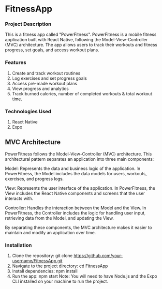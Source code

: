 # FitnessApp

### Project Description

This is a fitness app called "PowerFitness". PowerFitness is a mobile fitness application built with React Native, following the Model-View-Controller (MVC) architecture. The app allows users to track their workouts and fitness progress, set goals, and access workout plans.

### Features

1. Create and track workout routines
2. Log exercises and set progress goals
3. Access pre-made workout plans
4. View progress and analytics
5. Track burned calories, number of completed workouts & total workout time.

### Technologies Used

1. React Native
2. Expo

## MVC Architecture

PowerFitness follows the Model-View-Controller (MVC) architecture. This architectural pattern separates an application into three main components:

Model: Represents the data and business logic of the application. In PowerFitness, the Model includes the data models for users, workouts, exercises, and progress logs.

View: Represents the user interface of the application. In PowerFitness, the View includes the React Native components and screens that the user interacts with.

Controller: Handles the interaction between the Model and the View. In PowerFitness, the Controller includes the logic for handling user input, retrieving data from the Model, and updating the View.

By separating these components, the MVC architecture makes it easier to maintain and modify an application over time.

### Installation

1. Clone the repository: git clone https://github.com/your-username/FitnessApp.git
2. Navigate to the project directory: cd FitnessApp
3. Install dependencies: npm install
4. Run the app: npm start
   Note: You will need to have Node.js and the Expo CLI installed on your machine to run the project.
